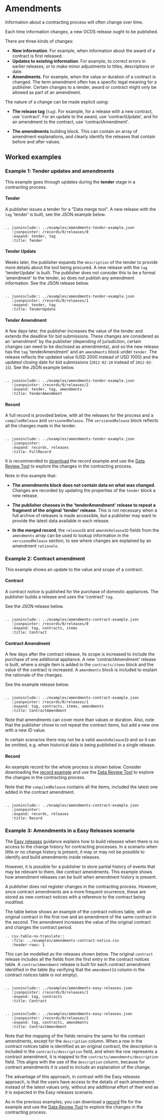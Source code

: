 # Amendments

Information about a contracting process will often change over time.

Each time information changes, a new OCDS release ought to be published. 

There are three kinds of changes:

* **New information**. For example, when information about the award of a contract is first released.
* **Updates to existing information**. For example, to correct errors in earlier releases, or to make minor adjustments to titles, descriptions or date. 
* **Amendments**. For example, when the value or duration of a contract is changed. The term amendment often has a specific legal meaning for a publisher. Certain changes to a tender, award or contract might only be allowed as part of an amendment. 

The nature of a change can be made explicit using:

* **The release tag** (`tag`). For example, for a release with a new contract, use 'contract'. For an update to the award, use 'contractUpdate', and for an amendment to the contract, use 'contractAmendment'. 

* **The amendments** building block. This can contain an array of amendment explanations, and clearly identify the releases that contain before and after values. 

## Worked examples

### Example 1: Tender updates and amendments

This example goes through updates during the **tender** stage in a contracting process.

#### Tender

A publisher issues a tender for a "Data merge tool". A new release with the `tag` 'tender' is built, see the JSON example below.

```eval_rst

.. jsoninclude:: ../examples/amendments-tender-example.json
   :jsonpointer: /records/0/releases/0
   :expand: tender, tag
   :title: Tender

```

#### Tender Update

Weeks later, the publisher expands the `description` of the tender to provide more details about the tool being procured. A new release with the `tag` 'tenderUpdate' is built. The publisher does not consider this to be a formal 'amendment' to the tender, so does not publish any amendment information. See the JSON release below.

```eval_rst

.. jsoninclude:: ../examples/amendments-tender-example.json
   :jsonpointer: /records/0/releases/1
   :expand: tender, tag
   :title: TenderUpdate

```

#### Tender Amendment

A few days later, the publisher increases the value of the tender and extends the deadline for bid submissions. These changes are considered as an 'amendment' by the publisher (depending of jurisdiction, certain changes can need to be disclosed as amendments), and so the new release has the `tag` 'tenderAmendment' and an `amendments` block under `tender`. The release reflects the updated value (USD 2000 instead of USD 1000) and the updated closing date for bid submissions (`2012-02-20` instead of `2012-02-15`). See the JSON example below.

```eval_rst

.. jsoninclude:: ../examples/amendments-tender-example.json
   :jsonpointer: /records/0/releases/2
   :expand: tender, tag, amendments
   :title: TenderAmendment

```

#### Record

A full record is provided below, with all the releases for the process and a `compiledRelease` and `versionedRelease`. The `versionedRelease` block reflects all the changes made in the tender.

```eval_rst

.. jsoninclude:: ../examples/amendments-tender-example.json
   :jsonpointer: 
   :expand: records, releases
   :title: FullRecord

```

It is recommended to <a href="../../examples/amendments-tender-example.json" target="_blank">download</a> the record example and use the [Data Review Tool](https://standard.open-contracting.org/review) to explore the changes in the contracting process.

Note in this example that:

* **The amendments block does not contain data on what was changed**. Changes are recorded by updating the properties of the `tender` block a new release.

* **The publisher chooses in the 'tenderAmendment' release to repeat a fragment of the original 'tender' release**. This is not necessary when a full archive of releases is made accessible, but a publisher may want to provide the latest data available in each release.

* **In the merged record**, the `releaseID` and `amendsReleaseID` fields from the `amendments` array can be used to lookup information in the `versionedRelease` section, to see where changes are explained by an amendment `rationale`.

### Example 2: Contract amendment

This example shows an update to the value and scope of a contract.

#### Contract

A contract notice is published for the purchase of domestic appliances. The publisher builds a release and uses the 'contract' `tag`.

See the JSON release below.

```eval_rst

.. jsoninclude:: ../examples/amendments-contract-example.json
   :jsonpointer: /records/0/releases/0
   :expand: tag, contracts, items
   :title: Contract

```

#### Contract Amendment

A few days after the contract release, its scope is increased to include the purchase of one additional appliance. A new 'contractAmendment' release is built, where a single item is added in the `contracts/items` block and the value of the contract is increased. A `amendments` block is included to explain the rationale of the changes.

See the example release below.

```eval_rst

.. jsoninclude:: ../examples/amendments-contract-example.json
   :jsonpointer: /records/0/releases/1
   :expand: tag, contracts, items, amendments
   :title: ContractAmendment

```

Note that amendments can cover more than values or duration. Also, note that the publisher chose to not repeat the contract items, but add a new one with a new ID value.

In certain scenarios there may not be a valid `amendsReleaseID` and so it can be omitted, e.g. when historical data is being published in a single release.

#### Record

An example record for the whole process is shown below. Consider downloading the <a href="../../examples/amendments-contract-example.json" target="_blank">record example</a> and use the [Data Review Tool](https://standard.open-contracting.org/review) to explore the changes in the contracting process.

Note that the `compiledRelease` contains all the items, included the latest one added in the contract amendment.

```eval_rst

.. jsoninclude:: ../examples/amendments-contract-example.json
   :jsonpointer: 
   :expand: records, releases
   :title: Record

```

### Example 3: Amendments in a Easy Releases scenario

The [Easy releases](../../model/amendments/) guidance explains how to build releases when there is no access to the change history for contracting processes. In a scenario when little or no change history is present, it may or may not be possible to identify and build amendments inside releases.

However, it is possible for a publisher to store partial history of events that may be relevant to them, like contract amendments. This example shows how amendment releases can be built when amendment history is present.

A publisher does not register changes in the contracting process. However, since contract amendments are a more frequent ocurrence, these are stored as new contract notices with a reference to the contract being modified.

The table below shows an example of the contract notices table, with an original contract in the first row and an amendment of the same contract in the second. The amendment increases the value of the original contract and changes the contract period.

```eval_rst
.. csv-table-no-translate::
   :file: ../examples/amendments-contract-notice.csv
   :header-rows: 1
```

This can be modelled as the releases shown below. The original `contract` release includes all the fields from the first entry in the contract notices table. A `contractAmendment` release is built for each contract amendment identified in the table (by verifying that the `amendmentId` column in the contract notices table is not empty).

```eval_rst

.. jsoninclude:: ../examples/amendments-easy-releases.json
   :jsonpointer: /records/0/releases/1
   :expand: tag, contracts
   :title: Contract

```

```eval_rst

.. jsoninclude:: ../examples/amendments-easy-releases.json
   :jsonpointer: /records/0/releases/2
   :expand: tag, contracts, amendments
   :title: ContractAmendment

```
Note that the mapping of the fields remains the same for the contract amendments, except for the `description` column. When a row in the contract notices table is identified as an original contract, the description is included in the `contracts/description` field, and when the row represents a contract amendment, it is mapped to the `contracts/amendments/description` field. This aligns with the use of the `description` column, because for contract amendments it is used to include an explanation of the change.

The advantage of this approach, in contrast with the Easy releases approach, is that the users have access to the details of each amendment instead of the latest values only, without any additional effort of their end as it is expected in the Easy releases scenario.

As in the previous examples, you can download a <a href="../../examples/amendments-easy-releases.json" target="_blank">record</a> file for the example and use the [Data Review Tool](https://standard.open-contracting.org/review) to explore the changes in the contracting process.
